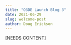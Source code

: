 ```yaml
---
title: "O3DE Launch Blog 3"
date: 2021-06-29
slug: welcome-post
author: Doug Erickson
---
```


[NEEDS CONTENT]